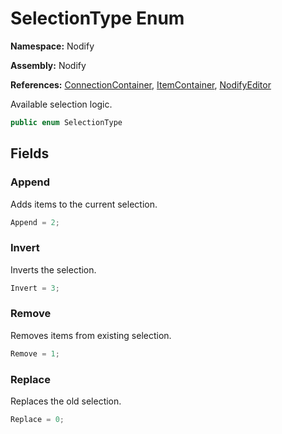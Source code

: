 # SelectionType Enum  
  
**Namespace:** Nodify  
  
**Assembly:** Nodify  
  
**References:** [ConnectionContainer](Nodify_ConnectionContainer), [ItemContainer](Nodify_ItemContainer), [NodifyEditor](Nodify_NodifyEditor)  
  
Available selection logic.  
  
```csharp  
public enum SelectionType  
```  
  
## Fields  
  
### Append  
  
Adds items to the current selection.  
  
```csharp  
Append = 2;  
```  
  
### Invert  
  
Inverts the selection.  
  
```csharp  
Invert = 3;  
```  
  
### Remove  
  
Removes items from existing selection.  
  
```csharp  
Remove = 1;  
```  
  
### Replace  
  
Replaces the old selection.  
  
```csharp  
Replace = 0;  
```  
  
